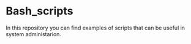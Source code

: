 # Bash_scripts

In this repository you can find examples of scripts that can be useful in system administarion.



